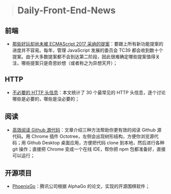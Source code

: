 > # Daily-Front-End-News

## 前端

- [那些好玩却尚未被 ECMAScript 2017 采纳的提案](https://juejin.im/post/5ae920fd51882567127852e7)：要跟上所有新功能提案的进度并不容易。每年，管理 JavaScript 发展的委员会 TC39 都会收到数十个提案。由于大多数提案都不会到达第二阶段，因此很难确定哪些提案值得关注，哪些提案只是奇思妙想（或者称之为异想天开）；

## HTTP

- [不必要的 HTTP 头信息](https://www.fastly.com/blog/headers-we-dont-want)：本文统计了 30 个最常见的 HTTP 头信息，逐个讨论哪些是必要的，哪些是没必要的；

## 阅读

- [高效阅读 Github 源代码](https://zhuanlan.zhihu.com/p/35778751)：文章介绍三种方法帮助你更有效的阅读 Github 源代码。用 Chrome 插件 Octotree，左侧会出现树形结构，方便你浏览源代码；用 Github Desktop 桌面应用，方便把代码 clone 到本地，然后进行各种 git 操作；直接把 Chrome 变成一个在线 IDE，帮你把 npm 包都准备好，直接可以运行；

## 开源项目

- [PhoenixGo](https://github.com/Tencent/PhoenixGo)：腾讯公司根据 AlphaGo 的论文，实现的开源围棋软件；
